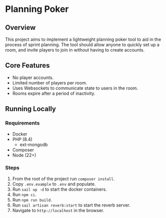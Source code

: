 # Planning Poker

## Overview

This project aims to implement a lightweight planning poker tool to aid in the process of sprint planning. The tool should allow anyone to quickly set up a room, and invite players to join in without having to create accounts.

## Core Features

- No player accounts.
- Limited number of players per room.
- Uses Websockets to communicate state to users in the room.
- Rooms expire after a period of inactivity.

## Running Locally

### Requirements
- Docker
- PHP (8.4)
    - ext-mongodb
- Composer
- Node (22+)

### Steps

1. From the root of the project run `composer install`.
2. Copy `.env.example` to `.env` and populate.
3. Run `sail up -d` to start the docker containers.
4. Run `npm ci`.
5. Run `npm run build`.
6. Run `sail artisan reverb:start` to start the reverb server.
7. Navigate to `http://localhost` in the browser.
